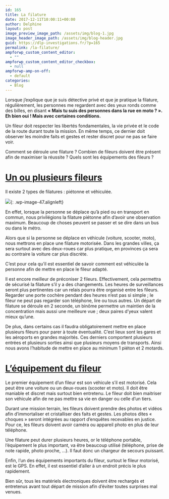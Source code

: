 ```yaml
---
id: 165
title: La filature
date: 2017-12-11T10:00:11+00:00
author: Delphine
layout: post
image_preview_image_path: /assets/img/blog-1.jpg
image_header_image_path: /assets/img/blog-header.jpg
guid: https://dlp-investigations.fr/?p=165
permalink: /la-filature/
ampforwp_custom_content_editor:
  - ""
ampforwp_custom_content_editor_checkbox:
  - null
ampforwp-amp-on-off:
  - default
categories:
  - Blog
---
```


Lorsque j’explique que je suis d&eacute;tective priv&eacute; et que je pratique la filature, r&eacute;guli&egrave;rement, les personnes me regardent avec des yeux ronds comme des billes, en disant **&laquo; Mais tu suis des personnes dans la rue en moto ?&nbsp;&raquo;. Eh bien oui ! Mais avec certaines conditions.**

Un fileur doit respecter les libert&eacute;s fondamentales, la vie priv&eacute;e et le code de la route durant toute la mission. En m&ecirc;me temps, ce dernier doit observer les moindre faits et gestes et rester discret pour ne pas se faire voir.

Comment se d&eacute;roule une filature ? Combien de fileurs doivent &ecirc;tre pr&eacute;sent afin de maximiser la r&eacute;ussite ? Quels sont les &eacute;quipements des fileurs ?<!--base32-dnqq4t8-base32-->

# <u>Un ou plusieurs fileurs</u>

Il existe 2 types de filatures : pi&eacute;tonne et v&eacute;hicul&eacute;e.

![](https://i1.wp.com/dlp-investigations.fr/wp-content/uploads/2017/10/filature.jpg?resize=189%2C126&amp;ssl=1){: .wp-image-47.alignleft}

En effet, lorsque la personne se d&eacute;place qu’&agrave; pied ou en transport en commun, nous privil&eacute;gions la filature pi&eacute;tonne afin d’avoir une observation maximum. Beaucoup de choses peuvent se passer et se dire dans un bus ou dans le m&eacute;tro.

Alors que si la personne se d&eacute;place en v&eacute;hicule (voiture, scooter, moto), nous mettrons en place une filature motoris&eacute;e. Dans les grandes villes, &ccedil;a sera surtout avec des deux-roues car plus pratique, en provinces &ccedil;a sera au contraire la voiture car plus discr&egrave;te.

C’est pour cela qu’il est essentiel de savoir comment est v&eacute;hicul&eacute;e la personne afin de mettre en place le fileur adapt&eacute;.

Il est encore meilleur de pr&eacute;coniser 2 fileurs. Effectivement, cela permettra de s&eacute;curis&eacute; la filature s’il y a des changements. Les heures de surveillances seront plus pertinentes car un relais pourra &ecirc;tre organis&eacute; entre les fileurs. Regarder une porte coch&egrave;re pendant des heures n’est pas si simple ; le fileur ne peut pas regarder son t&eacute;l&eacute;phone, lire ou tous autres. Un d&eacute;part de filature se d&eacute;roule en 2 seconde, un bin&ocirc;me permettre un maintien de la concentration mais aussi une meilleure vue ; deux paires d’yeux valent mieux qu’une.

De plus, dans certains cas il faudra obligatoirement mettre en place plusieurs fileurs pour parer &agrave; toute &eacute;ventualit&eacute;. C’est lieux sont les gares et les a&eacute;roports en grandes majorit&eacute;s. Ces derniers comportent plusieurs entr&eacute;es et plusieurs sorties ainsi que plusieurs moyens de transports. Ainsi nous avons l’habitude de mettre en place au minimum 1 pi&eacute;ton et 2 motards.

# <u>L&rsquo;&eacute;quipement du fileur</u>

Le premier &eacute;quipement d’un fileur est son v&eacute;hicule s’il est motoris&eacute;. Cela peut &ecirc;tre une voiture ou un deux-roues (scooter et moto). Il doit &ecirc;tre maniable et discret mais surtout bien entretenu. Le fileur doit bien maitriser son v&eacute;hicule afin de ne pas mettre sa vie en danger ou celle d’un tiers.

Durant une mission terrain, les fileurs doivent prendre des photos et vid&eacute;os afin d’immortaliser et cristalliser des faits et gestes. Les photos dites &laquo; choques &raquo; seront int&eacute;gr&eacute;es au rapport d’enqu&ecirc;tes recevables en justice. Pour ce, les fileurs doivent avoir cam&eacute;ra ou appareil photo en plus de leur t&eacute;l&eacute;phone.

Une filature peut durer plusieurs heures, or le t&eacute;l&eacute;phone portable, l’&eacute;quipement le plus important, va &ecirc;tre beaucoup utilis&eacute; (t&eacute;l&eacute;phone, prise de note rapide, photo proche, …). Il faut donc un chargeur de secours puissant.

Enfin, l’un des &eacute;quipements importants du fileur, surtout le fileur motoris&eacute;, est le GPS. En effet, il est essentiel d’aller &agrave; un endroit pr&eacute;cis le plus rapidement.

Bien s&ucirc;r, tous les mat&eacute;riels &eacute;lectroniques doivent &ecirc;tre recharg&eacute;s et entretenus avant tout d&eacute;part de mission afin d’&eacute;viter toutes surprises mal venues.

&nbsp;
